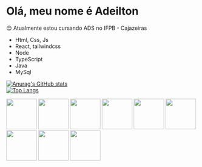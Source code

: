 
# Olá, meu nome é Adeilton 
 😊 Atualmente estou cursando ADS no IFPB - Cajazeiras
- Html, Css, Js
- React, tailwindcss
- Node
- TypeScript
- Java
- MySql
 <a href="https://github.com/AdeiltonPereiraAlves">

 ![Anurag's GitHub stats](https://github-readme-stats.vercel.app/api?username=AdeiltonPereiraAlves&show_icons=true&theme=radical)
 <br>
[![Top Langs](https://github-readme-stats.vercel.app/api/top-langs/?username=AdeiltonPereiraAlves&layout=compact)](https://github.com/anuraghazra/github-readme-stats)
<div style =" disply:inline;">
<img src="https://cdn.jsdelivr.net/gh/devicons/devicon/icons/c/c-original.svg"  height ="80px" width= "80px"/>


<img src="https://cdn.jsdelivr.net/gh/devicons/devicon/icons/html5/html5-original-wordmark.svg"  height ="80px" width= "80px" />
  
  <img src="https://cdn.jsdelivr.net/gh/devicons/devicon/icons/css3/css3-original-wordmark.svg" height ="80px" width= "80px"  />
  
  
<img src="https://cdn.jsdelivr.net/gh/devicons/devicon/icons/javascript/javascript-original.svg" height ="80px" width= "80px" />

<img src = "https://logospng.org/download/react/logo-react-1024.png" heigth ="80px" width = "80px"/>
<img src = "https://logospng.org/download/mysql/mysql-256.png" heigth ="80px" width = "80px"/>
<img src = "https://cdn.iconscout.com/icon/free/png-512/free-nodejs-1-226034.png?f=webp&w=256" heigth ="80px" width = "80px"/>
<img src = "https://w7.pngwing.com/pngs/616/528/png-transparent-angularjs-typescript-javascript-vue-js-others-blue-angle-text-thumbnail.png" heigth ="80px" width = "80px"/>
<img src = "https://w7.pngwing.com/pngs/578/816/png-transparent-java-class-file-java-platform-standard-edition-java-development-kit-java-runtime-environment-coffee-jar-text-class-orange-thumbnail.png" heigth ="80px" width = "80px"/>
 



          
          
  </div>
          
          
          
